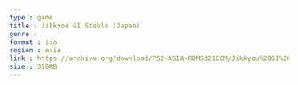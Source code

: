 ```yaml
---
type : game
title : Jikkyou GI Stable (Japan)
genre : 
format : iso
region : asia
link : https://archive.org/download/PS2-ASIA-ROMS321COM/Jikkyou%20GI%20Stable%20%28Japan%29.7z
size : 358MB
---
```


